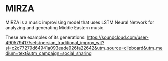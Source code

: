 # MIRZA

MIRZA is a music improvising model that uses LSTM Neural Network for analyzing and generating Middle Eastern music. 

These are examples of its generations:
https://soundcloud.com/user-490579417/sets/persian_traditional_improv_wit?si=c2c77279d64941a093eade926fa22642&utm_source=clipboard&utm_medium=text&utm_campaign=social_sharing
